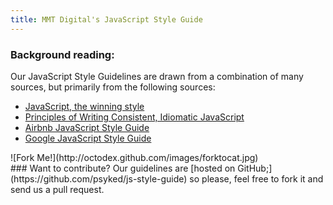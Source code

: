 ```yaml
---
title: MMT Digital's JavaScript Style Guide
---
```

### Background reading:
Our JavaScript Style Guidelines are drawn from a combination of many sources, but primarily from the following sources:
- [JavaScript, the winning style](https://github.com/Seravo/js-winning-style)
- [Principles of Writing Consistent, Idiomatic JavaScript](https://github.com/rwaldron/idiomatic.js/)
- [Airbnb JavaScript Style Guide](https://github.com/airbnb/javascript)
- [Google JavaScript Style Guide](http://google-styleguide.googlecode.com/svn/trunk/javascriptguide.xml)

<div class="large-4 left column">
![Fork Me!](http://octodex.github.com/images/forktocat.jpg)
</div>
### Want to contribute?
Our guidelines are [hosted on GitHub;](https://github.com/psyked/js-style-guide) so please, feel free to fork it and send us a pull request.


